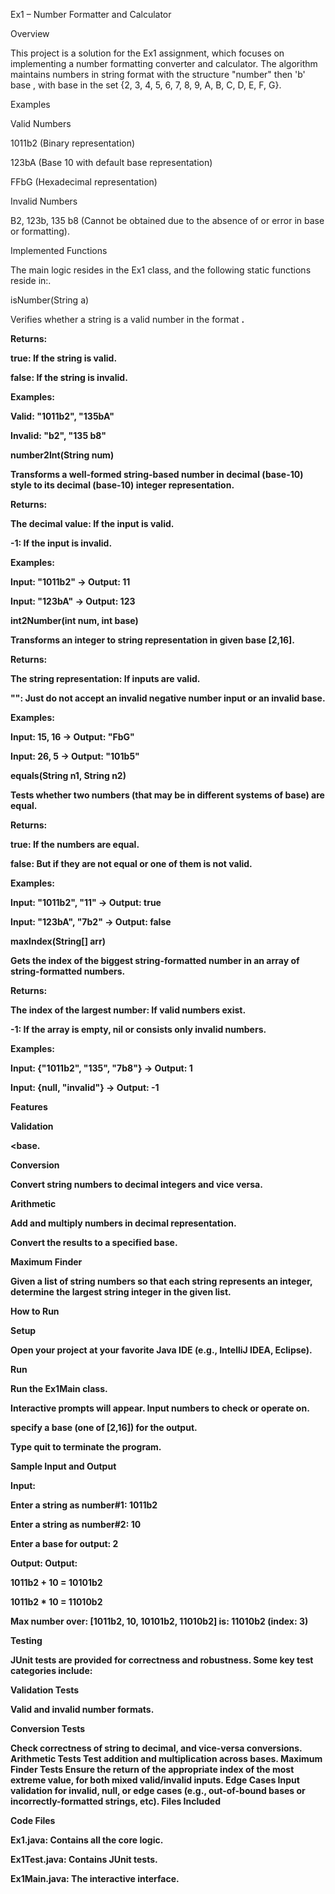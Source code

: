 Ex1 – Number Formatter and Calculator

Overview

This project is a solution for the Ex1 assignment, which focuses on implementing a number formatting converter and calculator. The algorithm maintains numbers in string format with the structure "number" then 'b' base , with base in the set {2, 3, 4, 5, 6, 7, 8, 9, A, B, C, D, E, F, G}.

Examples

Valid Numbers

1011b2 (Binary representation)

123bA (Base 10 with default base representation)

FFbG (Hexadecimal representation)

Invalid Numbers

B2, 123b, 135 b8 (Cannot be obtained due to the absence of or error in base or formatting).

Implemented Functions

The main logic resides in the Ex1 class, and the following static functions reside in:.

isNumber(String a)

Verifies whether a string is a valid number in the format <number><b><base>.

Returns: 

true: If the string is valid.

false: If the string is invalid.

Examples: 

Valid: "1011b2", "135bA"

Invalid: "b2", "135 b8"

number2Int(String num)

Transforms a well-formed string-based number in decimal (base-10) style to its decimal (base-10) integer representation.

Returns: 

The decimal value: If the input is valid.

-1: If the input is invalid.

Examples: 

Input: "1011b2" → Output: 11

Input: "123bA" → Output: 123

int2Number(int num, int base)

Transforms an integer to string representation in given base [2,16].

Returns: 

The string representation: If inputs are valid.

"": Just do not accept an invalid negative number input or an invalid base.

Examples: 

Input: 15, 16 → Output: "FbG"

Input: 26, 5 → Output: "101b5"

equals(String n1, String n2)

Tests whether two numbers (that may be in different systems of base) are equal.

Returns: 

true: If the numbers are equal.

false: But if they are not equal or one of them is not valid.

Examples: 

Input: "1011b2", "11" → Output: true

Input: "123bA", "7b2" → Output: false

maxIndex(String[] arr)

Gets the index of the biggest string-formatted number in an array of string-formatted numbers.

Returns: 

The index of the largest number: If valid numbers exist.

-1: If the array is empty, nil or consists only invalid numbers.

Examples: 

Input: {"1011b2", "135", "7b8"} → Output: 1

Input: {null, "invalid"} → Output: -1

Features

Validation

<number><b><base.

Conversion

Convert string numbers to decimal integers and vice versa.

Arithmetic

Add and multiply numbers in decimal representation.

Convert the results to a specified base.

Maximum Finder

Given a list of string numbers so that each string represents an integer, determine the largest string integer in the given list.

How to Run

Setup

Open your project at your favorite Java IDE (e.g., IntelliJ IDEA, Eclipse).

Run

Run the Ex1Main class.

Interactive prompts will appear. Input numbers to check or operate on.

specify a base (one of [2,16]) for the output.

Type quit to terminate the program.

Sample Input and Output

Input: 

Enter a string as number#1: 1011b2

Enter a string as number#2: 10

Enter a base for output: 2

Output: Output:

1011b2 + 10 = 10101b2

1011b2 * 10 = 11010b2

Max number over: [1011b2, 10, 10101b2, 11010b2] is: 11010b2 (index: 3)

Testing

JUnit tests are provided for correctness and robustness. Some key test categories include:

Validation Tests

Valid and invalid number formats.

Conversion Tests

Check correctness of string to decimal, and vice-versa conversions. Arithmetic Tests Test addition and multiplication across bases. Maximum Finder Tests Ensure the return of the appropriate index of the most extreme value, for both mixed valid/invalid inputs. Edge Cases Input validation for invalid, null, or edge cases (e.g., out-of-bound bases or incorrectly-formatted strings, etc). Files Included

Code Files

Ex1.java: Contains all the core logic.

Ex1Test.java: Contains JUnit tests.

Ex1Main.java: The interactive interface.
